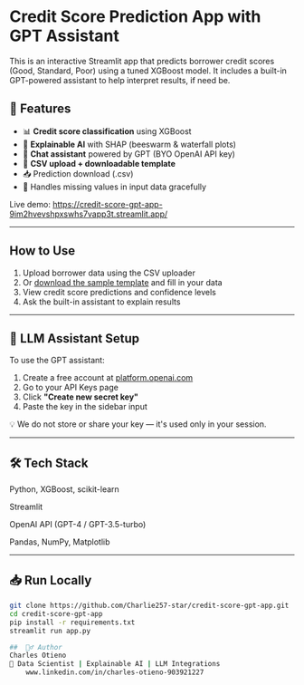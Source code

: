 
# Credit Score Prediction App with GPT Assistant

This is an interactive Streamlit app that predicts borrower credit scores (Good, Standard, Poor) using a tuned XGBoost model. It includes a built-in GPT-powered assistant to help interpret results, if need be.

## 🚀 Features

- 📊 **Credit score classification** using XGBoost
- 🧠 **Explainable AI** with SHAP (beeswarm & waterfall plots)
- 🤖 **Chat assistant** powered by GPT (BYO OpenAI API key)
- 📂 **CSV upload + downloadable template**
- 📥 Prediction download (.csv)
- 🧱 Handles missing values in input data gracefully


Live demo: https://credit-score-gpt-app-9im2hvevshpxswhs7vapp3t.streamlit.app/

---

##  How to Use

1. Upload borrower data using the CSV uploader
2. Or [download the sample template](#) and fill in your data
3. View credit score predictions and confidence levels
4. Ask the built-in assistant to explain results

---

## 🤖 LLM Assistant Setup

To use the GPT assistant:

1. Create a free account at [platform.openai.com](https://platform.openai.com)
2. Go to your API Keys page
3. Click **"Create new secret key"**
4. Paste the key in the sidebar input

💡 We do not store or share your key — it's used only in your session.

---

##  🛠 Tech Stack
Python, XGBoost, scikit-learn

Streamlit

OpenAI API (GPT-4 / GPT-3.5-turbo)

Pandas, NumPy, Matplotlib

---
## 📥 Run Locally

```bash
git clone https://github.com/Charlie257-star/credit-score-gpt-app.git
cd credit-score-gpt-app
pip install -r requirements.txt
streamlit run app.py

##  🙋‍♂️ Author
Charles Otieno
📍 Data Scientist | Explainable AI | LLM Integrations
    www.linkedin.com/in/charles-otieno-903921227 
